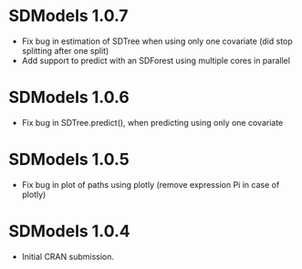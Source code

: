 # SDModels 1.0.7

* Fix bug in estimation of SDTree when using only one covariate (did stop splitting after one split)
* Add support to predict with an SDForest using multiple cores in parallel

# SDModels 1.0.6

* Fix bug in SDTree.predict(), when predicting using only one covariate

# SDModels 1.0.5

* Fix bug in plot of paths using plotly (remove expression Pi in case of plotly)

# SDModels 1.0.4

* Initial CRAN submission.
